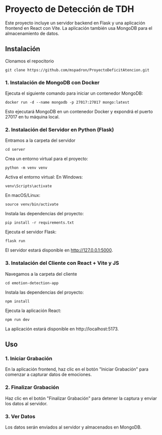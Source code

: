 # Proyecto de Detección de TDH

Este proyecto incluye un servidor backend en Flask y una aplicación frontend en React con Vite. La aplicación también usa MongoDB para el almacenamiento de datos.

## Instalación
Clonamos el repocitorio
```
git clone https://github.com/mspadron/ProyectoDeficitAtencion.git
```


### 1. Instalación de MongoDB con Docker

Ejecuta el siguiente comando para iniciar un contenedor MongoDB:

```
docker run -d --name mongodb -p 27017:27017 mongo:latest
```
Esto ejecutará MongoDB en un contenedor Docker y expondrá el puerto 27017 en tu máquina local.

### 2. Instalación del Servidor en Python (Flask)
Entramos a la carpeta del servidor

```
cd server
```
Crea un entorno virtual para el proyecto:

```
python -m venv venv
```
Activa el entorno virtual:
En Windows:

```
venv\Scripts\activate
```

En macOS/Linux:

```
source venv/bin/activate
```

Instala las dependencias del proyecto:

```
pip install -r requirements.txt
```
Ejecuta el servidor Flask:

```
flask run
```
El servidor estará disponible en http://127.0.0.1:5000.

### 3. Instalación del Cliente con React + Vite y JS
Navegamos a la carpeta del cliente

```
cd emotion-detection-app
```

Instala las dependencias del proyecto:

```
npm install
```

Ejecuta la aplicación React:

```
npm run dev
```

La aplicación estará disponible en http://localhost:5173.

## Uso
### 1. Iniciar Grabación
En la aplicación frontend, haz clic en el botón "Iniciar Grabación" para comenzar a capturar datos de emociones.

### 2. Finalizar Grabación
Haz clic en el botón "Finalizar Grabación" para detener la captura y enviar los datos al servidor.

### 3. Ver Datos
Los datos serán enviados al servidor y almacenados en MongoDB.